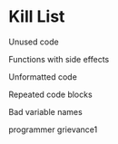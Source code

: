 Kill List
=========

Unused code

Functions with side effects

Unformatted code

Repeated code blocks

Bad variable names

programmer grievance1
